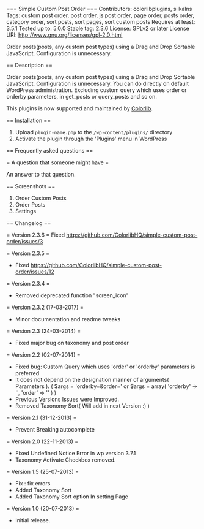 === Simple Custom Post Order ===
Contributors: colorlibplugins, silkalns
Tags: custom post order, post order, js post order, page order, posts order, category order, sort posts, sort pages, sort custom posts
Requires at least: 3.5.1
Tested up to: 5.0.0
Stable tag: 2.3.6
License: GPLv2 or later
License URI: http://www.gnu.org/licenses/gpl-2.0.html

Order posts(posts, any custom post types) using a Drag and Drop Sortable JavaScript. Configuration is unnecessary.

== Description ==

Order posts(posts, any custom post types) using a Drag and Drop Sortable JavaScript. Configuration is unnecessary. You can do directly on default WordPress administration.
Excluding custom query which uses order or orderby parameters, in get_posts or query_posts and so on.

This plugins is now supported and maintained by <a href="https://colorlib.com/wp/" target="_blank">Colorlib</a>.

== Installation ==

1. Upload `plugin-name.php` to the `/wp-content/plugins/` directory
1. Activate the plugin through the 'Plugins' menu in WordPress

== Frequently asked questions ==

= A question that someone might have =

An answer to that question.

== Screenshots ==

1. Order Custom Posts
2. Order Posts
3. Settings

== Changelog ==

= Version 2.3.6 =
Fixed https://github.com/ColorlibHQ/simple-custom-post-order/issues/3

= Version 2.3.5 =
* Fixed https://github.com/ColorlibHQ/simple-custom-post-order/issues/12

= Version 2.3.4 =
* Removed deprecated function "screen_icon"

= Version 2.3.2 (17-03-2017) =
* Minor documentation and readme tweaks

= Version 2.3 (24-03-2014) =
* Fixed major bug on taxonomy and post order

= Version 2.2 (02-07-2014) =
* Fixed bug: Custom Query which uses 'order' or 'orderby' parameters is preferred
* It does not depend on the designation manner of arguments( Parameters ). ( $args = 'orderby=&order=' or $args = array( 'orderby' => '', 'order' => '' ) )
* Previous Versions Issues were Improved.
* Removed Taxonomy Sort( Will add in next Version :) )

= Version 2.1 (31-12-2013) =
* Prevent Breaking autocomplete

= Version 2.0 (22-11-2013) =
* Fixed Undefined Notice Error in wp version 3.7.1
* Taxonomy Activate Checkbox removed.

= Version 1.5 (25-07-2013) =
*  Fix : fix errors
*  Added Taxonomy Sort
*  Added Taxonomy Sort option In setting Page

= Version 1.0 (20-07-2013) =
*  Initial release.
